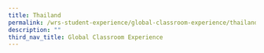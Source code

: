 ```yaml
---
title: Thailand
permalink: /wrs-student-experience/global-classroom-experience/thailand/
description: ""
third_nav_title: Global Classroom Experience
---
```

